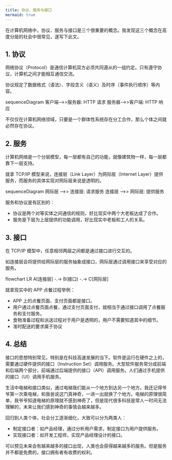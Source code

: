 ```yaml
---
title: 协议、服务与接口
mermaid: true
---
```


在计算机网络中，协议、服务与接口是三个很重要的概念。我发现这三个概念在高度分层的社会中很常见，遂写下此文。

## 1. 协议

网络协议（Protocol）是通信计算机双方必须共同遵从的一组约定。只有遵守协议，计算机之间才能相互通信交流。

协议规定了数据格式（语法）、字段含义（语义）及时序（事件执行顺序）等内容。

<div class = "mermaid">
sequenceDiagram
    客户端-->>服务器: HTTP 请求
    服务器-->>客户端: HTTP 响应
</div>

不仅仅在计算机网络领域，只要是一个群体性系统存在分工合作，那么个体之间就必然存在协议。

## 2. 服务

计算机网络是一个分层模型，每一层都有自己的功能，就像建筑物一样，每一层都靠下一层支持。

就拿 TCP/IP 模型来说，连接层（Link Layer）为网际层（Internet Layer）提供服务，而服务的具体实现对网际层来说是透明的。

<div class = "mermaid">
sequenceDiagram
    网际层 -->> 连接层: 请求服务
    连接层 -->> 网际层: 提供服务
</div>

服务和协议是有区别的：

- 协议是两个对等实体之间通信的规则，好比现实中两个大老板达成了合作。
- 服务是下层为上层提供的功能调用，好比现实中老板和工人的关系。

## 3. 接口

在 TCP/IP 模型中，任意相邻两层之间都是通过接口进行交互的。

如连接层会将提供给网际层的服务抽象成接口，网际层通过调用接口来享受对应的服务。

<div class = "mermaid">
flowchart LR
    A[连接层] -.-> B(接口) -.-> C[网际层]
</div>

就拿现实中的 APP 点餐过程举例：

- APP 上的点餐页面、支付页面都是接口。
- 用户通过点餐页面点餐，通过支付页面支付，就相当于通过接口调用了点餐服务和支付服务。
- 食物准备过程和派送过程对于用户是透明的，用户不需要知道其中的细节。
- 准时配送的要求属于协议

## 4. 总结

接口的思想特别常见，特别是在科技高速发展的当下。软件是运行在硬件之上的，需要通过硬件提供的接口（Instruction Set）调用服务。大型软件服务常分成前端和后端两个部分，前端通过后端提供的接口（API）调用服务。人们通过手机提供的接口（UI）调用手机服务。

生活中电梯和接口类似，通过电梯我们能从一个地方到达另一个地方。我还记得爷爷第一次乘电梯，和我爸说这门真神奇，一进一出就换了个地方。电梯的原理很简单，我爷爷知道电梯的原理就不感到神奇了，但是现代很多科技是常人一时间无法理解的，未来让我们感到神奇的事情会越来越多。

回归到人类个体，社会分工逐渐细化，大致可以分为两类人：

- 制定接口者：如产品经理，通过分析用户需求，制定接口为用户提供服务。
- 实现接口者：如开发工程师，实现产品经理设计的接口。

可以预见未来会有越来越多的接口出现，人类也会获得越来越多的服务。但是服务并不都是免费的，接口拥有者有收费的权利。